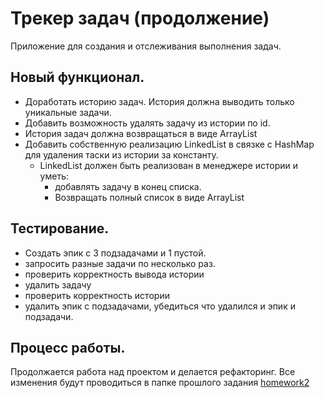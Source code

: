 # Трекер задач (продолжение)

Приложение для создания и отслеживания выполнения задач.

## Новый функционал.

- Доработать историю задач. История должна выводить только уникальные задачи.
- Добавить возможность удалять задачу из истории по id.
- История задач должна возвращаться в виде ArrayList
- Добавить собственную реализацию LinkedList в связке с HashMap для удаления таски из истории за константу.
    - LinkedList должен быть реализован в менеджере истории и уметь:
        - добавлять задачу в конец списка.
        - Возвращать полный список в виде ArrayList

## Тестирование.

- Создать эпик с 3 подзадачами и 1 пустой.
- запросить разные задачи по несколько раз.
- проверить корректность вывода истории
- удалить задачу
- проверить корректность истории
- удалить эпик с подзадачами, убедиться что удалился и эпик и подзадачи.

## Процесс работы.

Продолжается работа над проектом и делается рефакторинг.
Все изменения будут проводиться в папке прошлого
задания [homework2](https://github.com/PatBatTB/MyStudyProjects/tree/main/homework2)